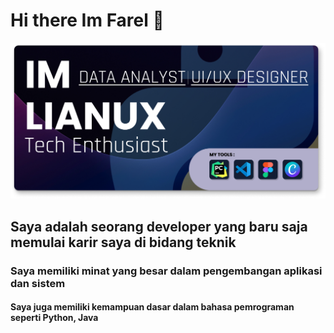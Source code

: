 # Hi there Im Farel 👋

![FarelAjahh](img/Banner%202.jpg)
## Saya adalah seorang developer yang baru saja memulai karir saya di bidang teknik 
### Saya memiliki minat yang besar dalam pengembangan aplikasi dan sistem
#### Saya juga memiliki kemampuan dasar dalam bahasa pemrograman seperti Python, Java


